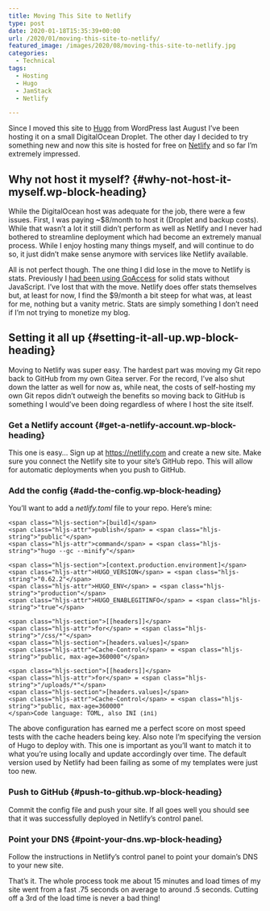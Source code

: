```yaml
---
title: Moving This Site to Netlify
type: post
date: 2020-01-18T15:35:39+00:00
url: /2020/01/moving-this-site-to-netlify/
featured_image: /images/2020/08/moving-this-site-to-netlify.jpg
categories:
  - Technical
tags:
  - Hosting
  - Hugo
  - JamStack
  - Netlify

---
```

Since I moved this site to [Hugo][1] from WordPress last August I’ve been hosting it on a small DigitalOcean Droplet. The other day I decided to try something new and now this site is hosted for free on [Netlify][2] and so far I’m extremely impressed.
## Why not host it myself? {#why-not-host-it-myself.wp-block-heading}

While the DigitalOcean host was adequate for the job, there were a few issues. First, I was paying ~$8/month to host it (Droplet and backup costs). While that wasn’t a lot it still didn’t perform as well as Netlify and I never had bothered to streamline deployment which had become an extremely manual process. While I enjoy hosting many things myself, and will continue to do so, it just didn’t make sense anymore with services like Netlify available.

All is not perfect though. The one thing I did lose in the move to Netlify is stats. Previously I [had been using GoAccess][3] for solid stats without JavaScript. I’ve lost that with the move. Netlify does offer stats themselves but, at least for now, I find the $9/month a bit steep for what was, at least for me, nothing but a vanity metric. Stats are simply something I don’t need if I’m not trying to monetize my blog.

## Setting it all up {#setting-it-all-up.wp-block-heading}

Moving to Netlify was super easy. The hardest part was moving my Git repo back to GitHub from my own Gitea server. For the record, I’ve also shut down the latter as well for now as, while neat, the costs of self-hosting my own Git repos didn’t outweigh the benefits so moving back to GitHub is something I would’ve been doing regardless of where I host the site itself.

### Get a Netlify account {#get-a-netlify-account.wp-block-heading}

This one is easy… Sign up at <https://netlify.com> and create a new site. Make sure you connect the Netlify site to your site’s GitHub repo. This will allow for automatic deployments when you push to GitHub.

### Add the config {#add-the-config.wp-block-heading}

You’ll want to add a _netlify.toml_ file to your repo. Here’s mine:

<pre class="wp-block-code" aria-describedby="shcb-language-104" data-shcb-language-name="TOML, also INI" data-shcb-language-slug="ini"><span><code class="hljs language-ini">&lt;span class="hljs-section">&#91;build]&lt;/span>
&lt;span class="hljs-attr">publish&lt;/span> = &lt;span class="hljs-string">"public"&lt;/span>
&lt;span class="hljs-attr">command&lt;/span> = &lt;span class="hljs-string">"hugo --gc --minify"&lt;/span>

&lt;span class="hljs-section">&#91;context.production.environment]&lt;/span>
&lt;span class="hljs-attr">HUGO_VERSION&lt;/span> = &lt;span class="hljs-string">"0.62.2"&lt;/span>
&lt;span class="hljs-attr">HUGO_ENV&lt;/span> = &lt;span class="hljs-string">"production"&lt;/span>
&lt;span class="hljs-attr">HUGO_ENABLEGITINFO&lt;/span> = &lt;span class="hljs-string">"true"&lt;/span>

&lt;span class="hljs-section">&#91;&#91;headers]]&lt;/span>
&lt;span class="hljs-attr">for&lt;/span> = &lt;span class="hljs-string">"/css/*"&lt;/span>
&lt;span class="hljs-section">&#91;headers.values]&lt;/span>
&lt;span class="hljs-attr">Cache-Control&lt;/span> = &lt;span class="hljs-string">"public, max-age=360000"&lt;/span>

&lt;span class="hljs-section">&#91;&#91;headers]]&lt;/span>
&lt;span class="hljs-attr">for&lt;/span> = &lt;span class="hljs-string">"/uploads/*"&lt;/span>
&lt;span class="hljs-section">&#91;headers.values]&lt;/span>
&lt;span class="hljs-attr">Cache-Control&lt;/span> = &lt;span class="hljs-string">"public, max-age=360000"&lt;/span></code></span><small class="shcb-language" id="shcb-language-104"><span class="shcb-language__label">Code language:</span> <span class="shcb-language__name">TOML, also INI</span> <span class="shcb-language__paren">(</span><span class="shcb-language__slug">ini</span><span class="shcb-language__paren">)</span></small></pre>

The above configuration has earned me a perfect score on most speed tests with the cache headers being key. Also note I’m specifying the version of Hugo to deploy with. This one is important as you’ll want to match it to what you’re using locally and update accordingly over time. The default version used by Netlify had been failing as some of my templates were just too new.

### Push to GitHub {#push-to-github.wp-block-heading}

Commit the config file and push your site. If all goes well you should see that it was successfully deployed in Netlify’s control panel.

### Point your DNS {#point-your-dns.wp-block-heading}

Follow the instructions in Netlify’s control panel to point your domain’s DNS to your new site.

That’s it. The whole process took me about 15 minutes and load times of my site went from a fast .75 seconds on average to around .5 seconds. Cutting off a 3rd of the load time is never a bad thing!

 [1]: https://gohugo.io/
 [2]: https://www.netlify.com/
 [3]: /2019/11/setting-up-private-website-analytics-with-goaccess/